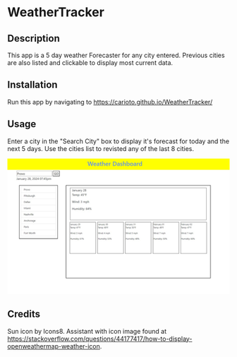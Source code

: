 # WeatherTracker

## Description

This app is a 5 day weather Forecaster for any city entered.  Previous cities are also 
listed and clickable to display most current data.

## Installation

Run this app by navigating to https://carioto.github.io/WeatherTracker/

## Usage

Enter a city in the "Search City" box to display it's forecast for today 
and the next 5 days.  Use the cities list to revisted any of the last 8 cities.

![main page](assets/images/main_image.jpg)

## Credits

Sun icon by Icons8.  Assistant with icon image found at https://stackoverflow.com/questions/44177417/how-to-display-openweathermap-weather-icon.

